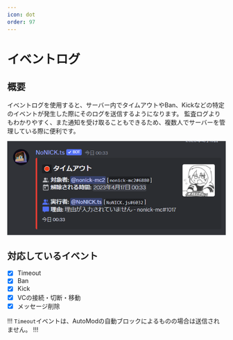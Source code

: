 ```yaml
---
icon: dot
order: 97
---
```


# イベントログ
## 概要
イベントログを使用すると、サーバー内でタイムアウトやBan、Kickなどの特定のイベントが発生した際にそのログを送信するようになります。
監査ログよりもわかりやすく、また通知を受け取ることもできるため、複数人でサーバーを管理している際に便利です。

![](/static/features/log/1.png)

## 対応しているイベント
- [x] Timeout
- [x] Ban
- [x] Kick
- [x] VCの接続・切断・移動
- [x] メッセージ削除

!!!
`Timeout`イベントは、AutoModの自動ブロックによるものの場合は送信されません。
!!!